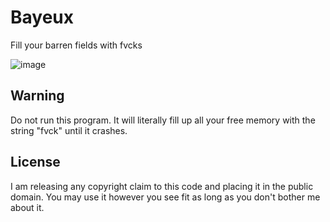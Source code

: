# Bayeux

Fill your barren fields with fvcks

![image](https://raw.github.com/bentglasstube/bayeux/master/fvcks.jpg)

## Warning

Do not run this program.  It will literally fill up all your free memory with
the string "fvck" until it crashes.

## License

I am releasing any copyright claim to this code and placing it in the public
domain.  You may use it however you see fit as long as you don't bother me
about it.
